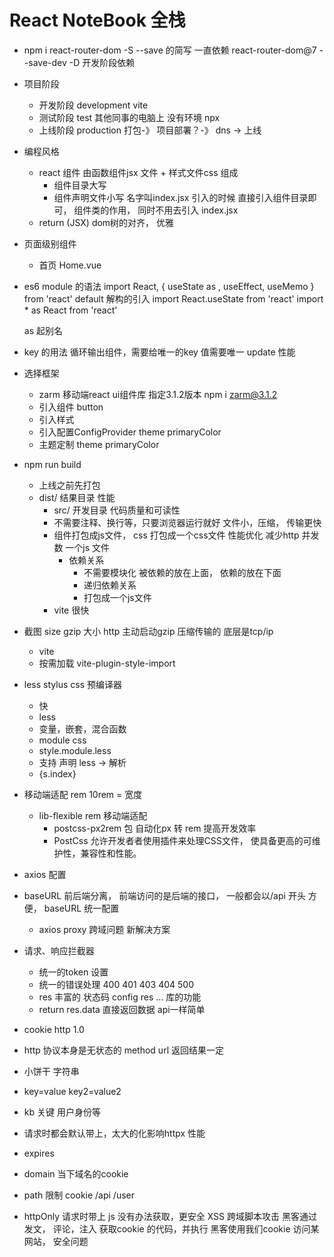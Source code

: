 # React NoteBook 全栈

- npm i react-router-dom -S 
  --save 的简写  一直依赖  react-router-dom@7 
  --save-dev -D 开发阶段依赖
- 项目阶段
  - 开发阶段 development   vite 
  - 测试阶段 test   其他同事的电脑上 没有环境 npx 
  - 上线阶段 production    打包-》 项目部署？-》 dns -> 上线

- 编程风格
  - react 组件 由函数组件jsx 文件 + 样式文件css 组成
    - 组件目录大写 
    - 组件声明文件小写 名字叫index.jsx 
    引入的时候 直接引入组件目录即可， 组件类的作用， 同时不用去引入 index.jsx 
  - return (JSX)  dom树的对齐， 优雅


- 页面级别组件
  - 首页
    Home.vue 

- es6 module 的语法
  import React, { useState as , useEffect, useMemo } from 'react'
  default  解构的引入
  import React.useState from 'react'
  import * as React from 'react'

  as 起别名

- key 的用法
  循环输出组件，需要给唯一的key 值需要唯一
  update 性能 

- 选择框架
  - zarm 移动端react ui组件库
    指定3.1.2版本 npm i zarm@3.1.2
  - 引入组件 button
  - 引入样式
  - 引入配置ConfigProvider theme  primaryColor
  - 主题定制 theme primaryColor


- npm run build
  - 上线之前先打包
  - dist/ 结果目录
    性能 
    - src/ 开发目录
      代码质量和可读性
    - 不需要注释、换行等，只要浏览器运行就好 
      文件小，压缩， 传输更快
    - 组件打包成js文件， css 打包成一个css文件 
      性能优化 减少http 并发数 一个js 文件 
      - 依赖关系
        - 不需要模块化
          被依赖的放在上面， 依赖的放在下面
        - 递归依赖关系
        - 打包成一个js文件
    - vite 很快 


 - 截图
   size gzip 大小 http 主动启动gzip 压缩传输的
   底层是tcp/ip 

   - vite 
    - 按需加载  vite-plugin-style-import

  - less stylus css 预编译器
    - 快
    - less
    - 变量，嵌套，混合函数
    - module css 
     - style.module.less
     - 支持 声明 less -> 解析
     - {s.index}

- 移动端适配
  rem 10rem = 宽度
  - lib-flexible   rem 移动端适配
    - postcss-px2rem 包 自动化px 转 rem 提高开发效率
     - PostCss 允许开发者者使用插件来处理CSS文件， 使具备更高的可维护性，兼容性和性能。

- axios 配置
 - baseURL
   前后端分离， 前端访问的是后端的接口， 一般都会以/api 开头
   方便， baseURL 统一配置
   - axios proxy
    跨域问题 新解决方案
- 请求、响应拦截器
  - 统一的token 设置
  - 统一的错误处理
   400 401 403 404 500
  - res 丰富的 状态码 config res ... 库的功能
  - return res.data 直接返回数据 api一样简单
  
- cookie http 1.0
 - http 协议本身是无状态的 method url 返回结果一定
 - 小饼干 字符串
 - key=value key2=value2
 - kb 关键 用户身份等
 - 请求时都会默认带上，太大的化影响httpx 性能
 - expires
 - domain  当下域名的cookie
 - path 限制 cookie /api /user
 
 - httpOnly 请求时带上 js 没有办法获取，更安全
 XSS 跨域脚本攻击 黑客通过 发文， 评论，注入 获取cookie 的代码，并执行
 黑客使用我们cookie 访问某网站， 安全问题
 <script> < &lt;
 - secure  安全的cookie https 协议下才会带上

  
## 业务开发
- NavBar组件

components 公共组件
zarm TabBar TabBar.Item activeKey itemKey
change setActiveKey
icon
iconfont 定制
showNavBar
默认是false, 路由切换 showNavBar 为true
伪代码 当业务复杂或不太熟悉时可用
useLocation 拿到当前的路由， 解构出路径
useEffect 监听 路由变化
react hooks?

useState 响应式
useEffect 生命周期 副作用
memo 缓存组件
useMemo 缓存计算结果
useCallback 缓存函数
react-router-dom 
useNavigate 
useLocation
函数式编程思想 use hooks 很方便的作用
react-router-dom 
BrowserRouter 
HashRouter 
Router 
Routes
 Route 组件 useNavigate useLocation 属于路由， 路由改变 更新 useEffect 依赖 观察路由变化


CustomIcon 的组件 Icon.createFromIconfont

react-router-dom useNavigate hook navigateTo('/user') 必须放到router 组件内

单页应用 SPA single page application 看过去像一个页面， 移动端

传统的a 标签 刷新页面 服务器重新渲染， 所有的html, 白屏 慢 体验不好
vue/react 优化体验
不能白屏 不要去刷新整个页面 NavBar HashRouter HistoryRouter 支持 hashChange pushState 不用a 标签， 由router 统一管理
Routes router-view 一副牌 看到最上面一张
react props 类型约束

prop-types
函数组件对象 propTypes 属性
PropTypes.bool


- CSS 亮点
react module css
less
 嵌套
  & :
  global 选择器用于在局部作用域的 LESS 文件中定义全局样式，使指定的 CSS 规则应用到全局范围，而不受局部作用域限制。这在模块化组件开发中非常有用。
iconfont 性能优化(字体库，不用使用图片)
linear-gradient 线性渐变色 代替图片
px2rem



功能需求分析
登录、注册切换功能
切换下面的表单 useState type login/register
onlcick 切换 type
type active
useEffect + useLocation url /login /register


- 项目用了哪些包？
classnames 动态类名的逻辑安排

- 记账产品
 -  账单首页
  - 时间和类型 查询
  - 账单列表
- 可视化账单 数据
  eacharts 图标展示
- CRUD(增删改查) 用户 账单
 - jwt
 - 跨域
 - 文件上传
- 我的

## 用户页面的静态开发
 - 行内样式
  {{"":"",}}
 - nth-of-type 会根据类型来计算
 - align-self baseline 主轴是纵向的， 对齐子元素的宽度

 - react 和 vue solt 和props.children 区别
  - modal 组件为例  通用组件
  - 需要强大的定制性  入驻
    title footer props string | JSX 传入
- content 表单 | JSX.... solt (插槽，具名插槽)

## AI
 - prompt 提效的模版

## 首页 静态开发
-  先想清楚 再入手 ai
   了解需求的prompt 模版
 - 用户的账单列表
  - 所有， 按时间排序 倒序 分页
  - 按类型查询(支出|收入)
  - 按月份查询
- 按日期分组
  列表 细节， 并进行支出和的统计
- 交互
 - 类型的弹出
 - 日期弹出
 - 新增支出弹出
 - 



# notebook 后端api服务

## egg.js 阿里的开源框架
- koa 极简
  - middleware 中间件 洋葱模型 函数
  - http listen
  - ctx

- 企业级开发 中大型项目
    mvc 
    npm init egg --type=simple
    后台开发的模版
    - app  目录应用开发的主目录
    - 约定大于一切
     - router.js 后端路由
    
    - URL 的构成
    querystring
     http://localhost:3000/user/?id=1;
     params
     http://localhost:3000/user/1;
     
     - csrf 攻击
      - 拦截? 
        apifox 不是用户
        userAgent 

  - post 请求体的格式
    - form-data 有附件
    - x-www-form-urlencoded key=>value
    - json 复杂数据结构 
  - get/post 区别


 ## 开发流程
  - idear 创意
   - aigc
  - 需求分析
   - 用户需求
   - 功能点
  - 建立数据库
   - 设计表结构
  - 前端开发
   - react 
  - 后端
   - egg.js
  - 测试
  - 部署上线

## 代码开发风格的一部分
- AI编程工具的使用
 - MarsCode
 - Cursor/ Trade
 - prompt engineering
 - 前端本质不是页面而是与用户的交互
 - 多语言 低代码 快速学习
 - 不只是项目开发前 prompt 生成项目
 - 细节功能 喂伪代码 aigc代码更靠谱

 - mysql
  -mysql2 数据库驱动
  - egg-sequelize orm 框架
   不需要写sql语句 直接对象操作
   封装了sql
  - service 
   - CRUD
  - model
    User

  - egg.js api 服务
   - 路由
    - http 协议
   - controller
     extends Controller
     参数校验、业务逻辑...
     返回接口需要的json 数据
   - model
   模型定义 table -> model
  - service
    数据库操作 CRUD
  - view
    api 服务， 后端不负责界面， react 负责界面
  
  - 登入注册
   - 密码加密
     单项加密
     不能存明文， 单向加密
  
  - jwt json web token
  {
    id: 1,
    username: 'admin',
    level: 1,
    exp: 1692543597
  }
   jwt sign token
   后端签发 
   - secret 加密 服务器端才能解开
   - 40几位的加密串
   前端localStorage 存token
   axios 请求 拦截在请求头中
   authorization: token(localStorage)
   后端verify token -> json user 

   - egg-jwt jsonwebtoken 

- 登入
  - 前端 Login 组件 submit
  - api/login 全部的请求都在这
   /login {username, password}
  - utils/axios
   - baseURL /api/login
   - /api 后端提供的接口地址的标志， 前后端分离
   - 不带/api, 前端路由react-router-dom 管理
  - axios 请求 被vite 配置的server 拦截
   proxy 解决跨域问题
   rewrite /api 干掉了
  - 后端提供接口，后端也可以不只提供接口， 自己的mvc 

  - 修改用户slogan
    全栈功能 前端修改表单
    后端 Update + MVC
  - 前后端分离
    - 先后端
     - 提供修改slogan接口
      - 路由
       restful api 一切皆资源 设计url的一种规范
      - 
      - 中间件 鉴权
        拦在控制器之前 token -> verify user 挂在ctx 上 next
      - 控制器
      - service
       - model 已创建
       - orm sequelize （对象关系映射）不需要写sql语句，更简单
        数据库操作
       - apifox 请求模拟器


    - 再前端
     - 前端路由
     - userinfo 组件
     - api editUserInfo








